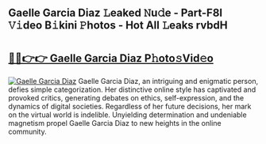 ## Gaelle Garcia Diaz 𝙻eaked 𝙽u𝚍e - Part-F8I 𝚅𝚒deo B𝚒kini 𝙿hotos - Hot All 𝙻eaks rvbdH

# <h2><a href="http://ld6s0a.urlbe.top/?page=Gaelle+Garcia+Diaz">🔗🔗👉👉 Gaelle Garcia Diaz P𝚑oto𝚜Vid𝚎o</a></h2>

[![Gaelle Garcia Diaz](https://i.imgur.com/eBuTRDB.gif)](http://ld6s0a.urlbe.top/?page=Gaelle+Garcia+Diaz)
Gaelle Garcia Diaz, an intriguing and enigmatic person, defies simple categorization. Her distinctive online style has captivated and provoked critics, generating debates on ethics, self-expression, and the dynamics of digital societies. Regardless of her future decisions, her mark on the virtual world is indelible. Unyielding determination and undeniable magnetism propel Gaelle Garcia Diaz to new heights in the online community.
